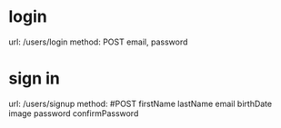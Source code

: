 # login
url: /users/login
method: POST
email, password

# sign in
url: /users/signup
method: #POST
firstName
lastName
email
birthDate
image
password
confirmPassword